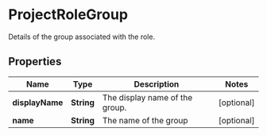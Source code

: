 

# ProjectRoleGroup

Details of the group associated with the role.

## Properties

Name | Type | Description | Notes
------------ | ------------- | ------------- | -------------
**displayName** | **String** | The display name of the group. |  [optional]
**name** | **String** | The name of the group |  [optional]



